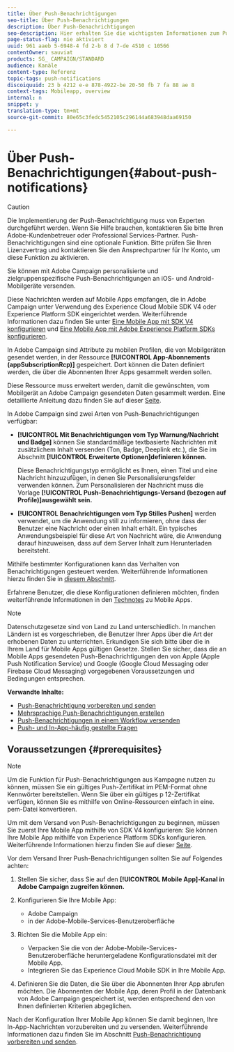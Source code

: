 ```yaml
---
title: Über Push-Benachrichtigungen
seo-title: Über Push-Benachrichtigungen
description: Über Push-Benachrichtigungen
seo-description: Hier erhalten Sie die wichtigsten Informationen zum Push-Benachrichtigungskanal in Adobe Campaign.
page-status-flag: nie aktiviert
uuid: 961 aaeb 5-6948-4 fd 2-b 8 d 7-de 4510 c 10566
contentOwner: sauviat
products: SG_ CAMPAIGN/STANDARD
audience: Kanäle
content-type: Referenz
topic-tags: push-notifications
discoiquuid: 23 b 4212 e-e 878-4922-be 20-50 fb 7 fa 88 ae 8
context-tags: Mobileapp, overview
internal: n
snippet: y
translation-type: tm+mt
source-git-commit: 80e65c3fedc5452105c296144a683948daa69150

---
```



# Über Push-Benachrichtigungen{#about-push-notifications}

>[!CAUTION]
>
>Die Implementierung der Push-Benachrichtigung muss von Experten durchgeführt werden. Wenn Sie Hilfe brauchen, kontaktieren Sie bitte Ihren Adobe-Kundenbetreuer oder Professional Services-Partner. Push-Benachrichtigungen sind eine optionale Funktion. Bitte prüfen Sie Ihren Lizenzvertrag und kontaktieren Sie den Ansprechpartner für Ihr Konto, um diese Funktion zu aktivieren.

Sie können mit Adobe Campaign personalisierte und zielgruppenspezifische Push-Benachrichtigungen an iOS- und Android-Mobilgeräte versenden.

Diese Nachrichten werden auf Mobile Apps empfangen, die in Adobe Campaign unter Verwendung des Experience Cloud Mobile SDK V4 oder Experience Platform SDK eingerichtet werden. Weiterführende Informationen dazu finden Sie unter [Eine Mobile App mit SDK V4 konfigurieren](https://helpx.adobe.com/campaign/kb/configuring-app-sdkv4.html) und [Eine Mobile App mit Adobe Experience Platform SDKs konfigurieren](https://helpx.adobe.com/campaign/kb/configuring-app-sdk.html).

In Adobe Campaign sind Attribute zu mobilen Profilen, die von Mobilgeräten gesendet werden, in der Ressource **[!UICONTROL App-Abonnements (appSubscriptionRcp)]** gespeichert. Dort können die Daten definiert werden, die über die Abonnenten Ihrer Apps gesammelt werden sollen.

Diese Ressource muss erweitert werden, damit die gewünschten, vom Mobilgerät an Adobe Campaign gesendeten Daten gesammelt werden. Eine detaillierte Anleitung dazu finden Sie auf dieser [Seite](../../developing/using/extending-the-subscriptions-to-an-application-resource.md).

In Adobe Campaign sind zwei Arten von Push-Benachrichtigungen verfügbar:

* **[!UICONTROL Mit Benachrichtigungen vom Typ Warnung/Nachricht und Badge]** können Sie standardmäßige textbasierte Nachrichten mit zusätzlichem Inhalt versenden (Ton, Badge, Deeplink etc.), die Sie im Abschnitt **[!UICONTROL Erweiterte Optionen]definieren können.**

   Diese Benachrichtigungstyp ermöglicht es Ihnen, einen Titel und eine Nachricht hinzuzufügen, in denen Sie Personalisierungsfelder verwenden können. Zum Personalisieren der Nachricht muss die Vorlage **[!UICONTROL Push-Benachrichtigungs-Versand (bezogen auf Profile)]ausgewählt sein.**

* **[!UICONTROL Benachrichtigungen vom Typ Stilles Pushen]** werden verwendet, um die Anwendung still zu informieren, ohne dass der Benutzer eine Nachricht oder einen Inhalt erhält. Ein typisches Anwendungsbeispiel für diese Art von Nachricht wäre, die Anwendung darauf hinzuweisen, dass auf dem Server Inhalt zum Herunterladen bereitsteht.

Mithilfe bestimmter Konfigurationen kann das Verhalten von Benachrichtigungen gesteuert werden. Weiterführende Informationen hierzu finden Sie in [diesem Abschnitt](../../channels/using/customizing-a-push-notification.md).

Erfahrene Benutzer, die diese Konfigurationen definieren möchten, finden weiterführende Informationen in den [Technotes](https://helpx.adobe.com/campaign/kb/acs-article-list.html) zu Mobile Apps.

>[!NOTE]
>
>Datenschutzgesetze sind von Land zu Land unterschiedlich. In manchen Ländern ist es vorgeschrieben, die Benutzer Ihrer Apps über die Art der erhobenen Daten zu unterrichten. Erkundigen Sie sich bitte über die in Ihrem Land für Mobile Apps gültigen Gesetze. Stellen Sie sicher, dass die an Mobile Apps gesendeten Push-Benachrichtigungen den von Apple (Apple Push Notification Service) und Google (Google Cloud Messaging oder Firebase Cloud Messaging) vorgegebenen Voraussetzungen und Bedingungen entsprechen.

**Verwandte Inhalte:**

* [Push-Benachrichtigung vorbereiten und senden](../../channels/using/preparing-and-sending-a-push-notification.md)
* [Mehrsprachige Push-Benachrichtigungen erstellen](../../channels/using/creating-a-multilingual-push-notification.md)
* [Push-Benachrichtigungen in einem Workflow versenden](../../automating/using/push-notification-delivery.md)
* [Push- und In-App-häufig gestellte Fragen](https://helpx.adobe.com/campaign/kb/push_inapp_faq.html)

## Voraussetzungen {#prerequisites}

>[!NOTE]
>Um die Funktion für Push-Benachrichtigungen aus Kampagne nutzen zu können, müssen Sie ein gültiges Push-Zertifikat im PEM-Format ohne Kennwörter bereitstellen.
Wenn Sie über ein gültiges p 12-Zertifikat verfügen, können Sie es mithilfe von Online-Ressourcen einfach in eine. pem-Datei konvertieren.

Um mit dem Versand von Push-Benachrichtigungen zu beginnen, müssen Sie zuerst Ihre Mobile App mithilfe von SDK V4 konfigurieren: Sie können Ihre Mobile App mithilfe von Experience Platform SDKs konfigurieren. Weiterführende Informationen hierzu finden Sie auf dieser [Seite](https://helpx.adobe.com/campaign/kb/configuring-app-sdk.html).

Vor dem Versand Ihrer Push-Benachrichtigungen sollten Sie auf Folgendes achten:

1. Stellen Sie sicher, dass Sie auf den **[!UICONTROL Mobile App]-Kanal in Adobe Campaign zugreifen können.**
1. Konfigurieren Sie Ihre Mobile App:

   * Adobe Campaign
   * in der Adobe-Mobile-Services-Benutzeroberfläche

1. Richten Sie die Mobile App ein:

   * Verpacken Sie die von der Adobe-Mobile-Services-Benutzeroberfläche heruntergeladene Konfigurationsdatei mit der Mobile App.
   * Integrieren Sie das Experience Cloud Mobile SDK in Ihre Mobile App.

1. Definieren Sie die Daten, die Sie über die Abonnenten Ihrer App abrufen möchten. Die Abonnenten der Mobile App, deren Profil in der Datenbank von Adobe Campaign gespeichert ist, werden entsprechend den von Ihnen definierten Kriterien abgeglichen.

Nach der Konfiguration Ihrer Mobile App können Sie damit beginnen, Ihre In-App-Nachrichten vorzubereiten und zu versenden. Weiterführende Informationen dazu finden Sie im Abschnitt [Push-Benachrichtigung vorbereiten und senden](../../channels/using/preparing-and-sending-a-push-notification.md).
